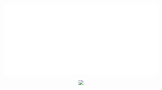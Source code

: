<p align="center">
  <img src="https://github.com/eduardamoredias/eduardamoredias/blob/472acc288f05befd34dde15f32e4eaf5a38886b8/metrics.classic.svg"  alt=Metrics />
</p>

<p align="center">
  <a href="https://skillicons.dev">
    <img src="https://skillicons.dev/icons?i=git,github,html,css,js,py,mysql," />
  </a>
</p>
